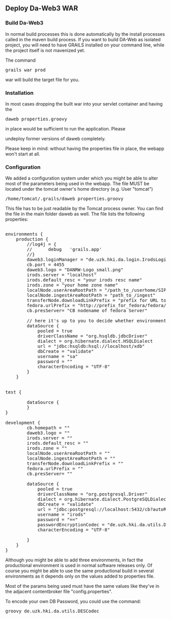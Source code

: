 ## Deploy Da-Web3 WAR

### Build Da-Web3
In normal build processes this is done automatically by the install processes called in
the maven build process. If you want to build DA-Web as isolated project, you will need 
to have GRAILS installed on your command line, while the project itself is not mavenized 
yet. 

The command 
<pre>grails war prod</pre>
war will build the target file for you. 

### Installation

In most cases dropping the built war into your servlet container and having the 
<pre>daweb_properties.groovy</pre> in place would be sufficient to run the application. Please
undeploy former versions of daweb completely. 

Please keep in mind: without having the properties file in place, the webapp won't start 
at all. 

### Configuration

We added a configuration system under which you might be able to alter most of the 
parameters being used in the webapp. 
The file MUST be located under the tomcat owner's home directory (e.g. User "tomcat")
<pre>
/home/tomcat/.grails/daweb_properties.groovy
</pre>
This file has to be just readable by the Tomcat process owner. 
You can find the file in the main folder daweb as well. The file lists the following properties:
<pre>
 
environments {
	production {
		//log4j = {
		//		debug   'grails.app'
		//}
		daweb3.loginManager = "de.uzk.hki.da.login.IrodsLogin"
		cb.port = 4455
		daweb3.logo = "DANRW-Logo_small.png"
		irods.server = "localhost"
		irods.default_resc = "your irods resc name"
		irods.zone = "your home zone name"
		localNode.userAreaRootPath = "/path_to_/userhome/SIP"
		localNode.ingestAreaRootPath = "path_to_/ingest"
		transferNode.downloadLinkPrefix = "prefix for URL to download DIP"
		fedora.urlPrefix = "http://prefix_for_fedora/fedora/objects/"
		cb.presServer= "CB nodename of fedora Server"
		
		// here it's up to you to decide whether environment you want to use:
		dataSource {
			pooled = true
			driverClassName = "org.hsqldb.jdbcDriver"
			dialect = org.hibernate.dialect.HSQLDialect
			url = "jdbc:hsqldb:hsql://localhost/xdb"
			dbCreate = "validate"
			username = "sa"
			password = ""
			characterEncoding = "UTF-8"
		}
	}


test {
			
		dataSource {
		}
}

development {		
		cb.homepath = ""
		daweb3.logo = ""
		irods.server = ""
		irods.default_resc = ""
		irods.zone = ""
		localNode.userAreaRootPath = ""
		localNode.ingestAreaRootPath = ""
		transferNode.downloadLinkPrefix = ""
		fedora.urlPrefix = ""
		cb.presServer= ""
		
		dataSource {
			pooled = true
			driverClassName = "org.postgresql.Driver"
			dialect = org.hibernate.dialect.PostgreSQLDialect
			dbCreate = "validate"
			url = "jdbc:postgresql://localhost:5432/cb?autoReconnect=true"
			username = "irods"
			password = "=="
			passwordEncryptionCodec = "de.uzk.hki.da.utils.DESCodec"
			characterEncoding = "UTF-8"
		
		}
	}
}
</pre> 

Although you might be able to add three environments, in fact the productional environment 
is used in normal software releases only. Of course you might be able to use the same productional
build in several environments as it depends only on the values added to properties file. 

Most of the params being used must have the same values like they've in the adjacent contentbroker
file "config.properties". 

To encode your own DB Password, you could use the command:

<pre>
groovy de.uzk.hki.da.utils.DESCodec <your_password>
</Pre>   
